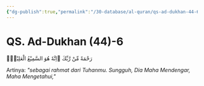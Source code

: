 ```yaml
---
{"dg-publish":true,"permalink":"/30-database/al-quran/qs-ad-dukhan-44-6/"}
---
```



# QS. Ad-Dukhan (44)-6
رَحْمَةً مِّنْ رَّبِّكَ ۗاِنَّهٗ هُوَ السَّمِيْعُ الْعَلِيْمُۗ 

Artinya: *"sebagai rahmat dari Tuhanmu. Sungguh, Dia Maha Mendengar, Maha Mengetahui,"*
